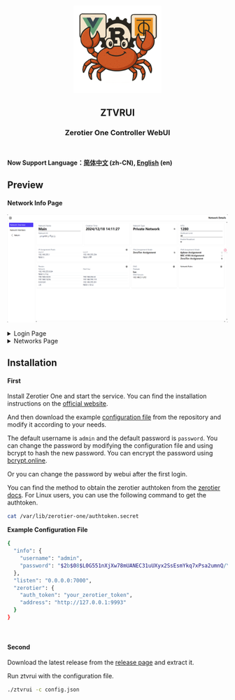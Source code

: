 <p align="center">
  <img src="docs/imgs/icon.png" alt="ZTVRUI Logo" width="200"/>
</p>
<h2 align="center">ZTVRUI</h2>
</p>
<h3 align="center">Zerotier One Controller WebUI</h3>
<br/>

**Now Support Language：[简体中文](README_CN.md) (zh-CN), [English](README.md) (en)**

## Preview

#### Network Info Page

![Network Detail](docs/imgs/Network%20Detail.png)
</br>

<details>
<summary>Login Page</summary>

![Login](docs/imgs/Login.png)

</summary>
</details>

<details>
<summary>Networks Page</summary>

![Networks](docs/imgs/Networks.png)

</summary>
</details>

## Installation

#### First

Install Zerotier One and start the service. You can find the installation instructions on the [official website](https://www.zerotier.com/download/).

And then download the example [configuration file](example.config.json) from the repository and modify it according to your needs.

The default username is `admin` and the default password is `password`. You can change the password by modifying the configuration file and using bcrypt to hash the new password. You can encrypt the password using [bcrypt.online](https://bcrypt.online/).

Or you can change the password by webui after the first login.

You can find the method to obtain the zerotier authtoken from the [zerotier docs](https://docs.zerotier.com/api/tokens#zerotierone-service-token).
For Linux users, you can use the following command to get the authtoken.

```bash
cat /var/lib/zerotier-one/authtoken.secret
```

**Example Configuration File**

```bash
{
  "info": {
    "username": "admin",
    "password": "$2b$08$L0G551nXjXw78mUANEC31uUXyx2SsEsmYkq7xPsa2umnQ/YSBeYV6"
  },
  "listen": "0.0.0.0:7000",
  "zerotier": {
    "auth_token": "your_zerotier_token",
    "address": "http://127.0.0.1:9993"
  }
}

```

</br>

#### Second

Download the latest release from the [release page](https://github.com/TnZzZHlp/ztvrui/releases/latest) and extract it.

Run ztvrui with the configuration file.

```bash
./ztvrui -c config.json
```
